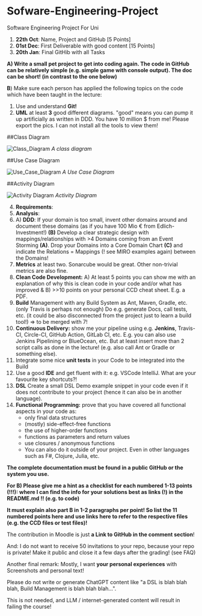 # Sofware-Engineering-Project
Software Engineering Project For Uni 

1. **22th Oct**: Name, Project and GitHub [5 Points]
2. **01st Dec**: First Deliverable with good content [15 Points]
3. **20th Jan**: Final GitHib with all Tasks

**A) Write a small pet project to get into coding again. The code in GitHub can be relatively simple (e.g. simple game with console output). The doc can be short! (in contrast to the one below)**

**B**) Make sure each person has applied the following topics on the code which have been taught in the lecture:

1. Use and understand **Git!**
2. **UML** at least **3** good different diagrams. "good" means you can pump it up artificially as written in DDD. You have 10 million $ from me! Please export the pics. I can not install all the tools to view them!

##Class Diagram

   
![Class_Diagram]()
_A class diagram_


##Use Case Diagram

![Use_Case_Diagram]([https://drive.google.com/u/0/drive-viewer/AKGpihb_DsqtVvXL70w36JO_LSVfcV28SFAeUNAGnTwW1yMY6gALgOlOECXdxxzdCdeY2OjtG9CwUHXY5NUElkc7StfmGDNoHNfmUHw=s1600-rw-v1](https://i.imgur.com/mlQ6zBV.png))
_A Use Case Diagram_


##Activity Diagram

![Activity Diagram]()
_Activity Diagram_

4. **Requirements**:
5. **Analysis**:
6. A) **DDD**: If your domain is too small, invent other domains around and document these domains (as if you have 100 Mio € from Edlich-Investment!) **(B)** Develop a clear strategic design with mappings/relationships with >4 Domains coming from an Event Storming **(A)**. Drop your Domains into a Core Domain Chart **(C)** and indicate the Relations = Mappings (! see MIRO examples again) between the Domains!
7. **Metrics** at least two. Sonarcube would be great. Other non-trivial metrics are also fine.
8. **Clean Code Development:** A) At least 5 points you can show me with an explanation of why this is clean code in your code and/or what has improved & B) >>10 points on your personal CCD cheat sheet. E.g. a PDF.
9. **Build** Management with any Build System as Ant, Maven, Gradle, etc. (only Travis is perhaps not enough) Do e.g. generate Docs, call tests, etc. (it could be also disconnected from the project just to learn a build tool!) => to be merged with 7!
10. **Continuous Delivery:** show me your pipeline using e.g. **Jenkins**, Travis-CI, Circle-CI, GitHub Action, GitLab CI, etc. E.g. you can also use Jenkins Pipelining or BlueOcean, etc. But at least insert more than 2 script calls as done in the lecture! (e.g. also call Ant or Gradle or something else).
11. Integrate some nice **unit tests** in your Code to be integrated into the Build
12. Use a good **IDE** and get fluent with it: e.g. VSCode IntelliJ. What are your favourite key shortcuts?!
13. **DSL** Create a small DSL Demo example snippet in your code even if it does not contribute to your project (hence it can also be in another language).
14. **Functional Programming:** prove that you have covered all functional aspects in your code as:
    - only final data structures
    - (mostly) side-effect-free functions
    - the use of higher-order functions
    - functions as parameters and return values
    - use closures / anonymous functions
    - You can also do it outside of your project. Even in other languages such as F#, Clojure, Julia, etc.

**The complete documentation must be found in a public GitHub or the system you use.**

**For B) Please give me a hint as a checklist for each numbered 1-13 points (!!!): where I can find the info for your solutions best as links (!) in the README.md !! (e.g. to code)**

**It must explain also part B in 1-2 paragraphs per point! So list the 11 numbered points here and use links here to refer to the respective files (e.g. the CCD files or test files)!**

The contribution in Moodle is just **a Link to GitHub in the comment section**!

And: I do not want to receive 50 invitations to your repo, because your repo is private! Make it public and close it a few days after the grading! (see FAQ)

Another final remark: Mostly, I want **your personal experiences** with Screenshots and personal text!

Please do not write or generate ChatGPT content like "a DSL is blah blah blah, Build Management is blah blah blah...".

This is not needed, and LLM / internet-generated content will result in failing the course!
